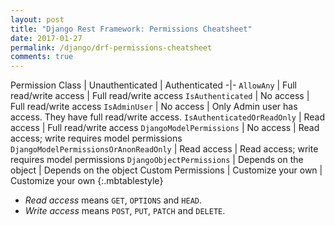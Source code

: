 ```yaml
---
layout: post
title: "Django Rest Framework: Permissions Cheatsheet"
date: 2017-01-27
permalink: /django/drf-permissions-cheatsheet
comments: true
---
```


Permission Class                        | Unauthenticated           | Authenticated
-|-
`AllowAny`                              | Full read/write access    | Full read/write access
`IsAuthenticated`                       | No access                 | Full read/write access
`IsAdminUser`                           | No access                 | Only Admin user has access. They have full read/write access.
`IsAuthenticatedOrReadOnly`             | Read access               | Full read/write access
`DjangoModelPermissions`                | No access                 | Read access; write requires model permissions
`DjangoModelPermissionsOrAnonReadOnly`  | Read access               | Read access; write requires model permissions
`DjangoObjectPermissions`               | Depends on the object     | Depends on the object
Custom Permissions                      | Customize your own        | Customize your own
{:.mbtablestyle}

- *Read access* means `GET`, `OPTIONS` and `HEAD`.
- *Write access* means `POST`, `PUT`, `PATCH` and `DELETE`.
